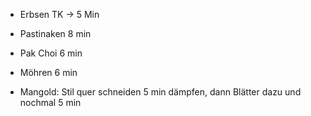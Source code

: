 * Erbsen TK -> 5 Min

* Pastinaken 8 min

* Pak Choi 6 min

* Möhren 6 min

* Mangold: Stil quer schneiden 5 min dämpfen, dann Blätter dazu und nochmal 5 min
